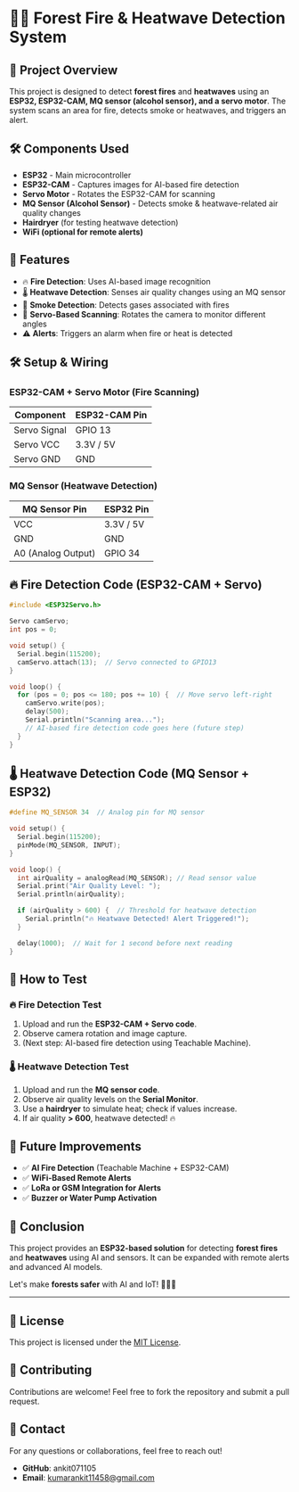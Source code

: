 # 🌲🔥 Forest Fire & Heatwave Detection System

## 📌 Project Overview
This project is designed to detect **forest fires** and **heatwaves** using an **ESP32, ESP32-CAM, MQ sensor (alcohol sensor), and a servo motor**. The system scans an area for fire, detects smoke or heatwaves, and triggers an alert.

## 🛠 Components Used
- **ESP32** - Main microcontroller
- **ESP32-CAM** - Captures images for AI-based fire detection
- **Servo Motor** - Rotates the ESP32-CAM for scanning
- **MQ Sensor (Alcohol Sensor)** - Detects smoke & heatwave-related air quality changes
- **Hairdryer** (for testing heatwave detection)
- **WiFi (optional for remote alerts)**

## 🚀 Features
- 🔥 **Fire Detection**: Uses AI-based image recognition
- 🌡️ **Heatwave Detection**: Senses air quality changes using an MQ sensor
- 💨 **Smoke Detection**: Detects gases associated with fires
- 🎥 **Servo-Based Scanning**: Rotates the camera to monitor different angles
- ⚠️ **Alerts**: Triggers an alarm when fire or heat is detected

## 🛠 Setup & Wiring
### **ESP32-CAM + Servo Motor (Fire Scanning)**
| Component  | ESP32-CAM Pin |
|------------|--------------|
| Servo Signal | GPIO 13 |
| Servo VCC | 3.3V / 5V |
| Servo GND | GND |

### **MQ Sensor (Heatwave Detection)**
| MQ Sensor Pin | ESP32 Pin |
|--------------|-----------|
| VCC | 3.3V / 5V |
| GND | GND |
| A0 (Analog Output) | GPIO 34 |

## 🔥 Fire Detection Code (ESP32-CAM + Servo)
```cpp
#include <ESP32Servo.h>

Servo camServo;
int pos = 0;

void setup() {
  Serial.begin(115200);
  camServo.attach(13);  // Servo connected to GPIO13
}

void loop() {
  for (pos = 0; pos <= 180; pos += 10) {  // Move servo left-right
    camServo.write(pos);
    delay(500);
    Serial.println("Scanning area...");
    // AI-based fire detection code goes here (future step)
  }
}
```

## 🌡️ Heatwave Detection Code (MQ Sensor + ESP32)
```cpp
#define MQ_SENSOR 34  // Analog pin for MQ sensor

void setup() {
  Serial.begin(115200);
  pinMode(MQ_SENSOR, INPUT);
}

void loop() {
  int airQuality = analogRead(MQ_SENSOR); // Read sensor value
  Serial.print("Air Quality Level: ");
  Serial.println(airQuality);

  if (airQuality > 600) {  // Threshold for heatwave detection
    Serial.println("🔥 Heatwave Detected! Alert Triggered!");
  }

  delay(1000);  // Wait for 1 second before next reading
}
```

## 📌 How to Test
### 🔥 Fire Detection Test
1. Upload and run the **ESP32-CAM + Servo code**.
2. Observe camera rotation and image capture.
3. (Next step: AI-based fire detection using Teachable Machine).

### 🌡️ Heatwave Detection Test
1. Upload and run the **MQ sensor code**.
2. Observe air quality levels on the **Serial Monitor**.
3. Use a **hairdryer** to simulate heat; check if values increase.
4. If air quality **> 600**, heatwave detected! 🔥

## 📢 Future Improvements
- ✅ **AI Fire Detection** (Teachable Machine + ESP32-CAM)
- ✅ **WiFi-Based Remote Alerts**
- ✅ **LoRa or GSM Integration for Alerts**
- ✅ **Buzzer or Water Pump Activation**

## 📌 Conclusion
This project provides an **ESP32-based solution** for detecting **forest fires** and **heatwaves** using AI and sensors. It can be expanded with remote alerts and advanced AI models.

Let's make **forests safer** with AI and IoT! 🌲🔥🚀

---

## 📜 License
This project is licensed under the [MIT License](LICENSE).

## 🤝 Contributing
Contributions are welcome! Feel free to fork the repository and submit a pull request.

## 📧 Contact
For any questions or collaborations, feel free to reach out!
- **GitHub**: ankit071105
- **Email**: kumarankit11458@gmail.com